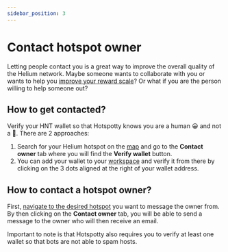 ```yaml
---
sidebar_position: 3
---
```


# Contact hotspot owner
Letting people contact you is a great way to improve the overall quality of the Helium network. Maybe someone wants to collaborate with you or wants to help you [improve your reward scale](../expand-the-network/optimize-your-earnings-and-reward-scaling)?
Or what if you are the person willing to help someone out?


## How to get contacted?
Verify your HNT wallet so that Hotspotty knows you are a human 😀 and not a 🤖. There are 2 approaches: 
1. Search for your Helium hotspot on the [map](https://app.hotspotty.net/hotspots) and go to the **Contact owner** tab where you will find the **Verify wallet** button.
2. You can add your wallet to your [workspace](https://app.hotspotty.net/workspace/wallets) and verify it from there by clicking on the 3 dots aligned at the right of your wallet address.


## How to contact a hotspot owner?
First, [navigate to the desired hotspot](https://app.hotspotty.net/hotspots) you want to message the owner from. By then clicking on the **Contact owner** tab, you will be able to send a message to the owner who will then receive an email.

Important to note is that Hotspotty also requires you to verify at least one wallet so that bots are not able to spam hosts.